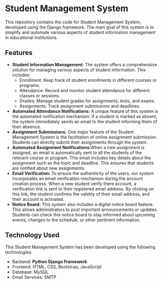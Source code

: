 <h1>Student Management System</h1>

<p>This repository contains the code for Student Management System, developed using the Django framework. The main goal of this system is to simplify and automate various aspects of student information management in educational institutions.</p>

<h2>Features</h2>

<ul>
  <li><b>Student Information Management:</b> The system offers a comprehensive solution for managing various aspects of student information. This includes:
    <ul>
      <li>Enrollment: Keep track of student enrollments in different courses or programs.</li>
      <li>Attendance: Record and monitor student attendance for different classes or sessions.</li>
      <li>Grades: Manage student grades for assignments, tests, and exams.</li>
      <li>Assignments: Track assignment submissions and deadlines.</li>
    </ul>
  </li>

  <li><b>Automated Attendance Notifications:</b> A unique feature of this system is the automated notification mechanism. If a student is marked as absent, the system immediately sends an email to the student informing them of their absence.</li>

<li><b>Assignment Submissions:</b> One major feature of the Student Management System is the facilitation of online assignment submission. Students can directly submit their assignments through the system.</li>

<li><b>Automated Assignment Notifications:</b>When a new assignment is assigned, an email is automatically sent to all the students of the relevant course or program. This email includes key details about the assignment such as the topic and deadline. This ensures that students are notified about new assignments.</li>

  <li><b>Email Verification:</b> To ensure the authenticity of the users, our system incorporates an email verification mechanism during the account creation process. When a new student verify there account, a verification link is sent to their registered email address. By clicking on this link, the student confirms the validity of their email address, and their account is activated.</li>

  <li><b>Notice Board:</b> This system also includes a digital notice board feature. This allows administrators to post important announcements or updates. Students can check this notice board to stay informed about upcoming events, changes to the schedule, or other pertinent information.</li>
</ul>
<h2>Technology Used</h2>
<p>This Student Management System has been developed using the following technologies:</p>
<ul>
  <li>Backend: <strong>Python Django Framework</strong></li>
  <li>Frontend: HTML, CSS, Bootstrap, JavaScript</li>
  <li>Database: MySQL</li>
  <li>Email Services: SMTP</li>
</ul>
